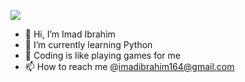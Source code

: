 
![](https://[github.com/Imad-Ibrahim-K/Demo/blob/main/images/p-7.gif])



- 👋 Hi, I’m Imad Ibrahim
- 🌱 I’m currently learning Python
- 💞️ Coding is like playing games for me
- 📫 How to reach me @imadibrahim164@gmail.com

<!---

--->
